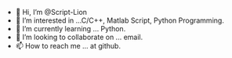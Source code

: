 - 👋 Hi, I’m @Script-Lion
- 👀 I’m interested in ...C/C++, Matlab Script, Python Programming. 
- 🌱 I’m currently learning ... Python.
- 💞️ I’m looking to collaborate on ... email.
- 📫 How to reach me ... at github.

<!---
Script-Lion/Script-Lion is a ✨ special ✨ repository because its `README.md` (this file) appears on your GitHub profile.
You can click the Preview link to take a look at your changes.
--->
